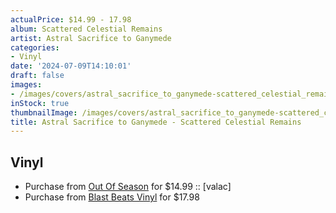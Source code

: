 ```yaml
---
actualPrice: $14.99 - 17.98
album: Scattered Celestial Remains
artist: Astral Sacrifice to Ganymede
categories:
- Vinyl
date: '2024-07-09T14:10:01'
draft: false
images:
- /images/covers/astral_sacrifice_to_ganymede-scattered_celestial_remains.jpg
inStock: true
thumbnailImage: /images/covers/astral_sacrifice_to_ganymede-scattered_celestial_remains-thumb.jpg
title: Astral Sacrifice to Ganymede - Scattered Celestial Remains
---
```


## Vinyl
* Purchase from [Out Of Season](https://www.outofseasonlabel.com/products/astral-sacrifice-to-ganymede-scattered-celestial-remains-vinyl-lp) for $14.99 :: [valac]
* Purchase from [Blast Beats Vinyl](https://blastbeatsvinyl.com/products/astral-sacrifice-to-ganymede-scattered-celestial-remains-lp) for $17.98
